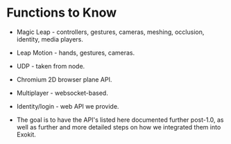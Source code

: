 # Functions to Know

   * Magic Leap - controllers, gestures, cameras, meshing, occlusion, identity, media players.
   
   * Leap Motion - hands, gestures, cameras.
   
   * UDP - taken from node.
   
   * Chromium 2D browser plane API.
   
   * Multiplayer - websocket-based.
   
   * Identity/login - web API we provide.
   
   * The goal is to have the API's listed here documented further post-1.0, as well as further and more detailed steps on how we integrated them into Exokit.
   
    
